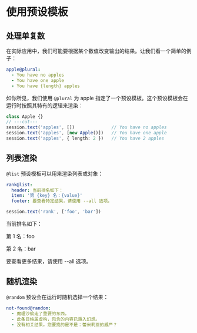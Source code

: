 # 使用预设模板

## 处理单复数

在实际应用中，我们可能要根据某个数值改变输出的结果。让我们看一个简单的例子：

```yaml
apple@plural:
  - You have no apples
  - You have one apple
  - You have {length} apples
```

如你所见，我们使用 `@plural` 为 apple 指定了一个预设模板。这个预设模板会在运行时按照其特有的逻辑来渲染：

```ts
class Apple {}
// ---cut---
session.text('apples', [])              // You have no apples
session.text('apples', [new Apple()])   // You have one apple
session.text('apples', { length: 2 })   // You have 2 apples
```

## 列表渲染

`@list` 预设模板可以用来渲染列表或对象：

```yaml
rank@list:
  header: 当前排名如下：
  item: '第 {key} 名：{value}'
  footer: 要查看特定结果，请使用 --all 选项。
```

```ts
session.text('rank', ['foo', 'bar'])
```

<chat-panel>
<chat-message nickname="Koishi">
<p>当前排名如下：</p>
<p>第 1 名：foo</p>
<p>第 2 名：bar</p>
<p>要查看更多结果，请使用 --all 选项。</p>
</chat-message>
</chat-panel>

## 随机渲染

`@random` 预设会在运行时随机选择一个结果：

```yaml
not-found@random:
  - 魔理沙偷走了重要的东西。
  - 此条目纯属虚构，包含的内容已遁入幻想。
  - 没有相关结果。您要找的是不是：蕾米莉亚的威严？
```
